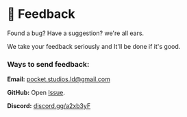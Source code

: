# 💭 Feedback

Found a bug? Have a suggestion? we're all ears.

We take your feedback seriously and It'll be done if it's good.

### Ways to send feedback:

**Email:** [pocket.studios.ld@gmail.com](https://emailto:pocket.studios.ld@gmail.com)

**GitHub:** Open [Issue](https://github.com/PocketStudios/Pocket-Browser/issues).

**Discord:** [discord.gg/a2xb3yF](https://discord.gg/a2xb3yF)
